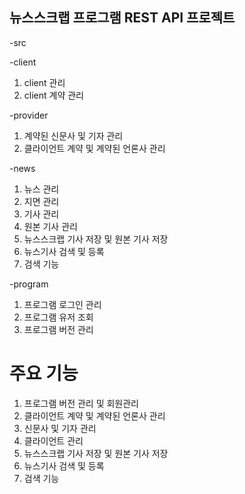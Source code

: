 ## 뉴스스크랩 프로그램 REST API 프로젝트


  -src
  
  -client
	
  1. client 관리
  2. client 계약 관리
		
  -provider
	
  1. 계약된 신문사 및 기자 관리
  2. 클라이언트 계약 및 계약된 언론사 관리

  -news
	
  1. 뉴스 관리
  2. 지면 관리
  3. 기사 관리
  4. 원본 기사 관리
  5. 뉴스스크랩 기사 저장 및 원본 기사 저장
  6. 뉴스기사 검색 및 등록
  7. 검색 기능
		
  -program
	
  1. 프로그램 로그인 관리
  2. 프로그램 유저 조회
  3. 프로그램 버전 관리

  # 주요 기능
  1. 프로그램 버전 관리 및 회원관리
  2. 클라이언트 계약 및 계약된 언론사 관리
  3. 신문사 및 기자 관리
  4. 클라이언트 관리
  5. 뉴스스크랩 기사 저장 및 원본 기사 저장
  6. 뉴스기사 검색 및 등록
  7. 검색 기능
